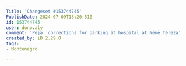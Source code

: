 ```yaml
---
Title: 'Changeset #153744745'
PublishDate: 2024-07-09T13:20:51Z
id: 153744745
user: donovaly
comment: 'Peja: corrections for parking at hospital at Nënë Tereza'
created_by: iD 2.29.0
tags:
- Montenegro

---
```

